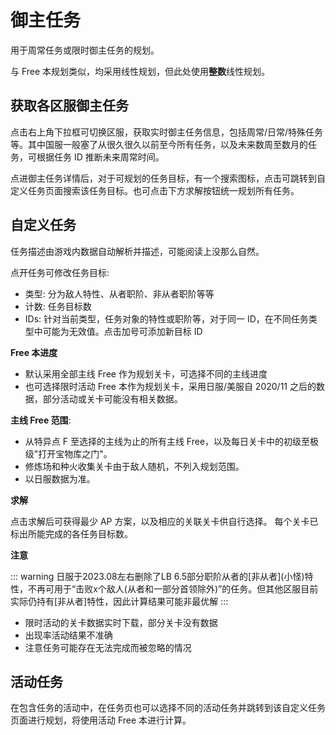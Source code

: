 # 御主任务

用于周常任务或限时御主任务的规划。

与 Free 本规划类似，均采用线性规划，但此处使用**整数**线性规划。

## 获取各区服御主任务

点击右上角下拉框可切换区服，获取实时御主任务信息，包括周常/日常/特殊任务等。其中国服一般塞了从很久很久以前至今所有任务，以及未来数周至数月的任务，可根据任务 ID 推断未来周常时间。

点进御主任务详情后，对于可规划的任务目标，有一个搜索图标，点击可跳转到自定义任务页面搜索该任务目标。也可点击下方求解按钮统一规划所有任务。

## 自定义任务

任务描述由游戏内数据自动解析并描述，可能阅读上没那么自然。

点开任务可修改任务目标:

- 类型: 分为敌人特性、从者职阶、非从者职阶等等
- 计数: 任务目标数
- IDs: 针对当前类型，任务对象的特性或职阶等，对于同一 ID，在不同任务类型中可能为无效值。点击加号可添加新目标 ID

**Free 本进度**

- 默认采用全部主线 Free 作为规划关卡，可选择不同的主线进度
- 也可选择限时活动 Free 本作为规划关卡，采用日服/美服自 2020/11 之后的数据，部分活动或关卡可能没有相关数据。

**主线 Free 范围**:

- 从特异点 F 至选择的主线为止的所有主线 Free，以及每日关卡中的初级至极级"打开宝物库之门"。
- 修炼场和种火收集关卡由于敌人随机，不列入规划范围。
- 以日服数据为准。

**求解**

点击求解后可获得最少 AP 方案，以及相应的关联关卡供自行选择。
每个关卡已标出所能完成的各任务目标数。

**注意**

::: warning
日服于2023.08左右删除了LB 6.5部分职阶从者的\[非从者\](小怪)特性，不再可用于“击败x个敌人(从者和一部分首领除外)”的任务。但其他区服目前实际仍持有\[非从者\]特性，因此计算结果可能非最优解
:::

- 限时活动的关卡数据实时下载，部分关卡没有数据
- 出现率活动结果不准确
- 注意任务可能存在无法完成而被忽略的情况

## 活动任务

在包含任务的活动中，在任务页也可以选择不同的活动任务并跳转到该自定义任务页面进行规划，将使用活动 Free 本进行计算。
